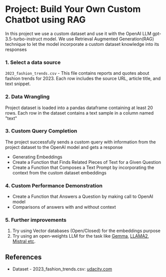 # Project: Build Your Own Custom Chatbot using RAG

In this project we use a custom dataset and use it with the OpenAI LLM gpt-3.5-turbo-instruct model.
We use Retrieval Augmented Generation(RAG) technique to let the model incorporate a custom dataset knowledge into its responses

### 1. Select a data source
`2023_fashion_trends.csv` - This file contains reports and quotes about fashion trends for 2023. Each row includes the source URL, article title, and text snippet.

### 2. Data Wrangling
Project dataset is loaded into a pandas dataframe containing at least 20 rows. Each row in the dataset contains a text sample in a column named "text"

### 3. Custom Query Completion
The project successfully sends a custom query with information from the project dataset to the OpenAI model and gets a response
- Generating Embeddings
- Create a Function that Finds Related Pieces of Text for a Given Question
- Create a Function that Composes a Text Prompt by incorporating the context from the custom dataset embeddings

### 4. Custom Performance Demonstration
- Create a Function that Answers a Question by making call to OpenAI model
- Comparisons of answers with and without context

### 5. Further improvements
1. Try using Vector databases (Open/Closed) for the embeddings purpose
2. Try using an open-weights LLM  for the task like [Gemma](https://huggingface.co/google/gemma-7b), [LLAMA2](https://huggingface.co/meta-llama/Llama-2-7b), [Mistral etc](https://huggingface.co/mistralai/Mistral-7B-v0.1).


## References
- Dataset - 2023_fashion_trends.csv: [udacity.com](https://www.udacity.com/course/generative-ai--nd608)